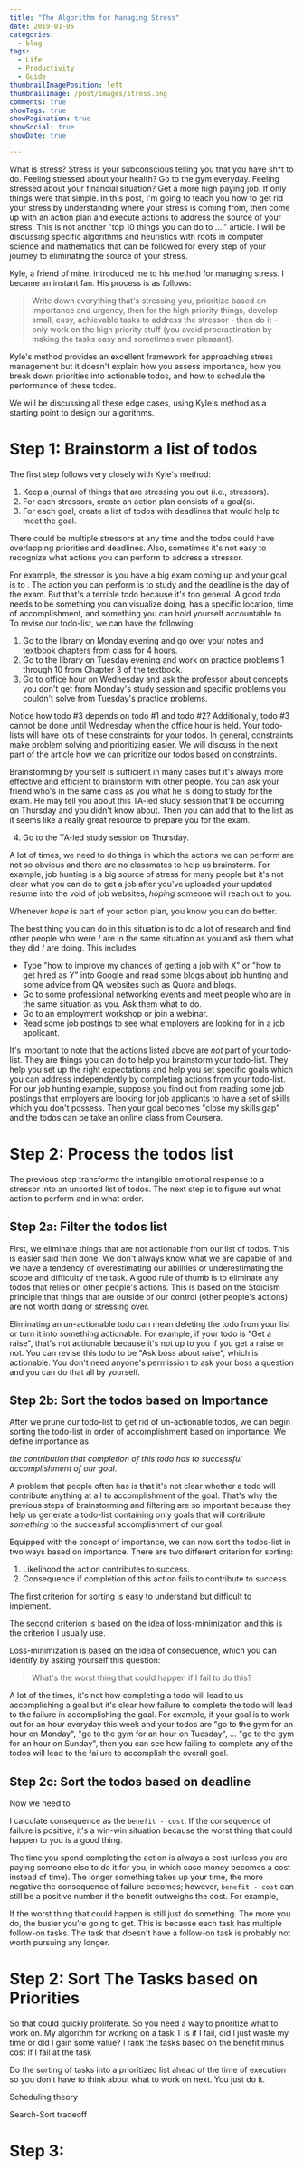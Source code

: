 ```yaml
---
title: "The Algorithm for Managing Stress"
date: 2019-01-05
categories:
  - blog
tags:
  - Life
  - Productivity
  - Guide
thumbnailImagePosition: left
thumbnailImage: /post/images/stress.png
comments: true
showTags: true
showPagination: true
showSocial: true
showDate: true

---
```


What is stress? Stress is your subconscious telling you that you have sh*t to do. Feeling stressed about your health? Go to the gym everyday. Feeling stressed about your financial situation? Get a more high paying job. If only things were that simple. In this post, I'm going to teach you how to get rid your stress by understanding where your stress is coming from, then come up with an action plan and execute actions to address the source of your stress. This is not another "top 10 things you can do to ...." article. I will be discussing specific algorithms and heuristics with roots in computer science and mathematics that can be followed for every step of your journey to eliminating the source of your stress.

<!--more-->

Kyle, a friend of mine, introduced me to his method for managing stress. I became an instant fan. His process is as follows:

> Write down everything that's stressing you, prioritize based on importance and urgency, then for the high priority things, develop small, easy, achievable tasks to address the stressor - then do it - only work on the high priority stuff (you avoid procrastination by making the tasks easy and sometimes even pleasant).

Kyle's method provides an excellent framework for approaching stress management but it doesn't explain how you assess importance, how you break down priorities into actionable todos, and how to schedule the performance of these todos.

We will be discussing all these edge cases, using Kyle's method as a starting point to design our algorithms.

# Step 1: Brainstorm a list of todos

The first step follows very closely with Kyle's method:

1. Keep a journal of things that are stressing you out (i.e., stressors).
2. For each stressors, create an action plan consists of a goal(s).
3. For each goal, create a list of todos with deadlines that would help to meet the goal.

There could be multiple stressors at any time and the todos could have overlapping priorities and deadlines. Also, sometimes it's not easy to recognize what actions you can perform to address a stressor.

For example, the stressor is you have a big exam coming up and your goal is to . The action you can perform is to study and the deadline is the day of the exam. But that's a terrible todo because it's too general. A good todo needs to be something you can visualize doing, has a specific location, time of accomplishment, and something you can hold yourself accountable to. To revise our todo-list, we can have the following:

1. Go to the library on Monday evening and go over your notes and textbook chapters from class for 4 hours.
2. Go to the library on Tuesday evening and work on practice problems 1 through 10 from Chapter 3 of the textbook.
3. Go to office hour on Wednesday and ask the professor about concepts you don't get from Monday's study session and specific problems you couldn't solve from Tuesday's practice problems.

Notice how todo #3 depends on todo #1 and todo #2? Additionally, todo #3 cannot be done until Wednesday when the office hour is held. Your todo-lists will have lots of these constraints for your todos. In general, constraints make problem solving and prioritizing easier. We will discuss in the next part of the article how we can prioritize our todos based on constraints.

Brainstorming by yourself is sufficient in many cases but it's always more effective and efficient to brainstorm with other people. You can ask your friend who's in the same class as you what he is doing to study for the exam. He may tell you about this TA-led study session that'll be occurring on Thursday and you didn't know about. Then you can add that to the list as it seems like a really great resource to prepare you for the exam.

4. Go to the TA-led study session on Thursday.

A lot of times, we need to do things in which the actions we can perform are not so obvious and there are no classmates to help us brainstorm. For example, job hunting is a big source of stress for many people but it's not clear what you can do to get a job after you've uploaded your updated resume into the void of job websites, *hoping* someone will reach out to you.

Whenever *hope* is part of your action plan, you know you can do better.

The best thing you can do in this situation is to do a lot of research and find other people who were / are in the same situation as you and ask them what they did / are doing. This includes:

* Type "how to improve my chances of getting a job with X" or "how to get hired as Y" into Google and read some blogs about job hunting and some advice from QA websites such as Quora and blogs.
* Go to some professional networking events and meet people who are in the same situation as you. Ask them what to do.
* Go to an employment workshop or join a webinar.
* Read some job postings to see what employers are looking for in a job applicant.

It's important to note that the actions listed above are *not* part of your todo-list. They are things you can do to help you brainstorm your todo-list. They help you set up the right expectations and help you set specific goals which you can address independently by completing actions from your todo-list. For our job hunting example, suppose you find out from reading some job postings that employers are looking for job applicants to have a set of skills which you don't possess. Then your goal becomes "close my skills gap" and the todos can be take an online class from Coursera.

# Step 2: Process the todos list

The previous step transforms the intangible emotional response to a stressor into an unsorted list of todos. The next step is to figure out what action to perform and in what order.

## Step 2a: Filter the todos list

First, we eliminate things that are not actionable from our list of todos. This is easier said than done. We don't always know what we are capable of and we have a tendency of overestimating our abilities or underestimating the scope and difficulty of the task. A good rule of thumb is to eliminate any todos that relies on other people's actions. This is based on the Stoicism principle that things that are outside of our control (other people's actions) are not worth doing or stressing over.

Eliminating an un-actionable todo can mean deleting the todo from your list or turn it into something actionable. For example, if your todo is "Get a raise", that's not actionable because it's not up to you if you get a raise or not. You can revise this todo to be "Ask boss about raise", which is actionable. You don't need anyone's permission to ask your boss a question and you can do that all by yourself.

## Step 2b: Sort the todos based on Importance

After we prune our todo-list to get rid of un-actionable todos, we can begin sorting the todo-list in order of accomplishment based on importance. We define importance as

*the contribution that completion of this todo has to successful accomplishment of our goal*.

A problem that people often has is that it's not clear whether a todo will contribute anything at all to accomplishment of the goal. That's why the previous steps of brainstorming and filtering are so important because they help us generate a todo-list containing only goals that will contribute *something* to the successful accomplishment of our goal.

Equipped with the concept of importance, we can now sort the todos-list in two ways based on importance. There are two different criterion for sorting:

1. Likelihood the action contributes to success.
2. Consequence if completion of this action fails to contribute to success.

The first criterion for sorting is easy to understand but difficult to implement.

The second criterion is based on the idea of loss-minimization and this is the criterion I usually use.

Loss-minimization is based on the idea of consequence, which you can identify by asking yourself this question:

> What's the worst thing that could happen if I fail to do this?

A lot of the times, it's not how completing a todo will lead to us accomplishing a goal but it's clear how failure to complete the todo will lead to the failure in accomplishing the goal. For example, if your goal is to work out for an hour everyday this week and your todos are "go to the gym for an hour on Monday", "go to the gym for an hour on Tuesday", ... "go to the gym for an hour on Sunday", then you can see how failing to complete any of the todos will lead to the failure to accomplish the overall goal.

## Step 2c: Sort the todos based on deadline

Now we need to

I calculate consequence as the `benefit - cost`. If the consequence of failure is positive, it's a win-win situation because the worst thing that could happen to you is a good thing.

The time you spend completing the action is always a cost (unless you are paying someone else to do it for you, in which case money becomes a cost instead of time). The longer something takes up your time, the more negative the consequence of failure becomes; however, `benefit - cost` can still be a positive number if the benefit outweighs the cost. For example,


If the worst thing that could happen is still just do something. The more you do, the busier you’re going to get. This is because each task has multiple follow-on tasks. The task that doesn't have a follow-on task is probably not worth pursuing any longer.


# Step 2: Sort The Tasks based on Priorities

So that could quickly proliferate. So you need a way to prioritize what to work on. My algorithm for working on a task T is if I fail, did I just waste my time or did I gain some value? I rank the tasks based on the benefit minus cost if I fail at the task



Do the sorting of tasks into a prioritized list ahead of the time of execution so you don’t have to think about what to work on next. You just do it.

Scheduling theory

Search-Sort tradeoff

# Step 3:
